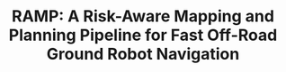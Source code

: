 ---
title: "RAMP: A Risk-Aware Mapping and Planning Pipeline for Fast Off-Road Ground Robot Navigation"
authors: "Lakshay Sharma, Michael Everett, Donggun Lee, Xiaoyi Cai, Philip Osteen, Jonathan P. How"
venue: "IEEE International Conference on Robotics and Automation (ICRA)"
year: "2023"
status: "to appear"
arxiv: "https://arxiv.org/abs/2210.06605"
official_link: ""
doi: ""
volume: ""
number: ""
pages: ""
publisher: ""
month: "12"
address: ""
type: "conference"
school: ""
awards: ""
notes: ""
include_on_website: true
image: "husky_fells.png"
links_to_code: ""
links_to_video: ""
collection: publications
permalink: /publication/2023-12-Sharma23_ICRA.html
---